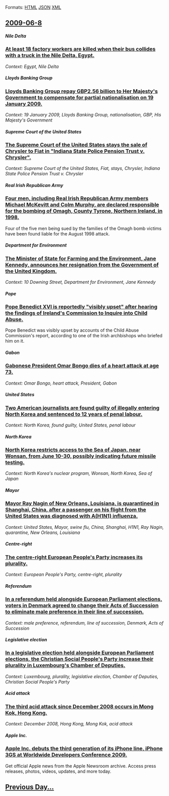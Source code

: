 
Formats: [HTML](2009/06/8/index.html)  [JSON](2009/06/8/index.json)  [XML](2009/06/8/index.xml)  

## [2009-06-8](/news/2009/06/8/index.md)

##### Nile Delta
### [ At least 18 factory workers are killed when their bus collides with a truck in the Nile Delta, Egypt. ](/news/2009/06/8/at-least-18-factory-workers-are-killed-when-their-bus-collides-with-a-truck-in-the-nile-delta-egypt.md)
_Context: Egypt, Nile Delta_

##### Lloyds Banking Group
### [ Lloyds Banking Group repay GBP2.56 billion to Her Majesty's Government to compensate for partial nationalisation on 19 January 2009. ](/news/2009/06/8/lloyds-banking-group-repay-agbp2-56-billion-to-her-majesty-s-government-to-compensate-for-partial-nationalisation-on-19-january-2009.md)
_Context: 19 January 2009, Lloyds Banking Group, nationalisation, GBP, His Majesty's Government_

##### Supreme Court of the United States
### [ The Supreme Court of the United States stays the sale of Chrysler to Fiat in "Indiana State Police Pension Trust v. Chrysler". ](/news/2009/06/8/the-supreme-court-of-the-united-states-stays-the-sale-of-chrysler-to-fiat-in-indiana-state-police-pension-trust-v-chrysler.md)
_Context: Supreme Court of the United States, Fiat, stays, Chrysler, Indiana State Police Pension Trust v. Chrysler_

##### Real Irish Republican Army
### [ Four men, including Real Irish Republican Army members Michael McKevitt and Colm Murphy, are declared responsible for the bombing of Omagh, County Tyrone, Northern Ireland, in 1998. ](/news/2009/06/8/four-men-including-real-irish-republican-army-members-michael-mckevitt-and-colm-murphy-are-declared-responsible-for-the-bombing-of-omagh.md)
Four of the five men being sued by the families of the Omagh bomb victims have been found liable for the August 1998 attack.

##### Department for Environment
### [ The Minister of State for Farming and the Environment, Jane Kennedy, announces her resignation from the Government of the United Kingdom. ](/news/2009/06/8/the-minister-of-state-for-farming-and-the-environment-jane-kennedy-announces-her-resignation-from-the-government-of-the-united-kingdom.md)
_Context: 10 Downing Street, Department for Environment, Jane Kennedy_

##### Pope
### [ Pope Benedict XVI is reportedly "visibly upset" after hearing the findings of Ireland's Commission to Inquire into Child Abuse. ](/news/2009/06/8/pope-benedict-xvi-is-reportedly-visibly-upset-after-hearing-the-findings-of-ireland-s-commission-to-inquire-into-child-abuse.md)
Pope Benedict was visibly upset by accounts of the Child Abuse Commission&#39;s report, according to one of the Irish archbishops who briefed him on it.

##### Gabon
### [ Gabonese President Omar Bongo dies of a heart attack at age 73. ](/news/2009/06/8/gabonese-president-omar-bongo-dies-of-a-heart-attack-at-age-73.md)
_Context: Omar Bongo, heart attack, President, Gabon_

##### United States
### [ Two American journalists are found guilty of illegally entering North Korea and sentenced to 12 years of penal labour. ](/news/2009/06/8/two-american-journalists-are-found-guilty-of-illegally-entering-north-korea-and-sentenced-to-12-years-of-penal-labour.md)
_Context: North Korea, found guilty, United States, penal labour_

##### North Korea
### [ North Korea restricts access to the Sea of Japan, near Wonsan, from June 10-30, possibly indicating future missile testing. ](/news/2009/06/8/north-korea-restricts-access-to-the-sea-of-japan-near-wonsan-from-june-10a30-possibly-indicating-future-missile-testing.md)
_Context: North Korea's nuclear program, Wonsan, North Korea, Sea of Japan_

##### Mayor
### [ Mayor Ray Nagin of New Orleans, Louisiana, is quarantined in Shanghai, China, after a passenger on his flight from the United States was diagnosed with A(H1N1) influenza. ](/news/2009/06/8/mayor-ray-nagin-of-new-orleans-louisiana-is-quarantined-in-shanghai-china-after-a-passenger-on-his-flight-from-the-united-states-was-di.md)
_Context: United States, Mayor, swine flu, China, Shanghai, H1N1, Ray Nagin, quarantine, New Orleans, Louisiana_

##### Centre-right
### [ The centre-right European People's Party increases its plurality. ](/news/2009/06/8/the-centre-right-european-people-s-party-increases-its-plurality.md)
_Context: European People's Party, centre-right, plurality_

##### Referendum
### [ In a referendum held alongside European Parliament elections, voters in Denmark agreed to change their Acts of Succession to eliminate male preference in their line of succession. ](/news/2009/06/8/in-a-referendum-held-alongside-european-parliament-elections-voters-in-denmark-agreed-to-change-their-acts-of-succession-to-eliminate-male.md)
_Context: male preference, referendum, line of succession, Denmark, Acts of Succession_

##### Legislative election
### [ In a legislative election held alongside European Parliament elections, the Christian Social People's Party increase their plurality in Luxembourg's Chamber of Deputies. ](/news/2009/06/8/in-a-legislative-election-held-alongside-european-parliament-elections-the-christian-social-people-s-party-increase-their-plurality-in-lux.md)
_Context: Luxembourg, plurality, legislative election, Chamber of Deputies, Christian Social People's Party_

##### Acid attack
### [ The third acid attack since December 2008 occurs in Mong Kok, Hong Kong. ](/news/2009/06/8/the-third-acid-attack-since-december-2008-occurs-in-mong-kok-hong-kong.md)
_Context: December 2008, Hong Kong, Mong Kok, acid attack_

##### Apple Inc.
### [ Apple Inc. debuts the third generation of its iPhone line, iPhone 3GS at Worldwide Developers Conference 2009. ](/news/2009/06/8/apple-inc-debuts-the-third-generation-of-its-iphone-line-iphone-3gs-at-worldwide-developers-conference-2009.md)
Get official Apple news from the Apple Newsroom archive. Access press releases, photos, videos, updates, and more today.

## [Previous Day...](/news/2009/06/7/index.md)


